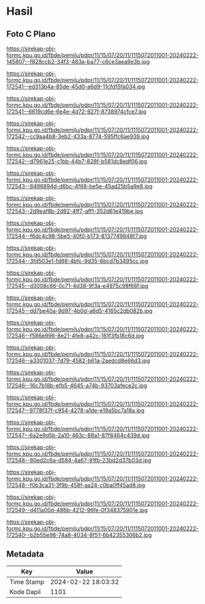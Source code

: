 # Hasil

## Foto C Plano

https://sirekap-obj-formc.kpu.go.id/fbde/pemilu/pdpr/11/15/07/20/11/1115072011001-20240222-145807--f828ccb2-34f3-483a-ba77-c6ce3aea9e3b.jpg

https://sirekap-obj-formc.kpu.go.id/fbde/pemilu/pdpr/11/15/07/20/11/1115072011001-20240222-172541--ed313b4a-85de-45d0-a6d9-11cfd15fa034.jpg

https://sirekap-obj-formc.kpu.go.id/fbde/pemilu/pdpr/11/15/07/20/11/1115072011001-20240222-172541--6619cd6e-6e4e-4d72-927f-8738974cfce7.jpg

https://sirekap-obj-formc.kpu.go.id/fbde/pemilu/pdpr/11/15/07/20/11/1115072011001-20240222-172542--cc9aa4b8-3eb2-433a-8774-595ffc6ae939.jpg

https://sirekap-obj-formc.kpu.go.id/fbde/pemilu/pdpr/11/15/07/20/11/1115072011001-20240222-172542--d7961e25-c1bb-44b7-828f-b581dc8edf06.jpg

https://sirekap-obj-formc.kpu.go.id/fbde/pemilu/pdpr/11/15/07/20/11/1115072011001-20240222-172543--8496894d-d6bc-4f68-be5e-45ad25b5a9e8.jpg

https://sirekap-obj-formc.kpu.go.id/fbde/pemilu/pdpr/11/15/07/20/11/1115072011001-20240222-172543--2d9eaf8b-2d92-4ff7-aff1-352d61e419be.jpg

https://sirekap-obj-formc.kpu.go.id/fbde/pemilu/pdpr/11/15/07/20/11/1115072011001-20240222-172544--f6dc4c98-5be5-40f0-b173-8137749848f7.jpg

https://sirekap-obj-formc.kpu.go.id/fbde/pemilu/pdpr/11/15/07/20/11/1115072011001-20240222-172544--3fd503e1-fd88-4bfc-9d35-6bcd7b3495cc.jpg

https://sirekap-obj-formc.kpu.go.id/fbde/pemilu/pdpr/11/15/07/20/11/1115072011001-20240222-172545--d3008c66-0c71-4d38-9f3a-e4975c98f66f.jpg

https://sirekap-obj-formc.kpu.go.id/fbde/pemilu/pdpr/11/15/07/20/11/1115072011001-20240222-172545--dd7be40a-9d97-4b0d-a6d5-4165c2db082b.jpg

https://sirekap-obj-formc.kpu.go.id/fbde/pemilu/pdpr/11/15/07/20/11/1115072011001-20240222-172546--f586e996-8e21-4fe8-a42c-161f3fb18c6d.jpg

https://sirekap-obj-formc.kpu.go.id/fbde/pemilu/pdpr/11/15/07/20/11/1115072011001-20240222-172546--a3301037-7d79-4582-b61a-2aedcd8e66d3.jpg

https://sirekap-obj-formc.kpu.go.id/fbde/pemilu/pdpr/11/15/07/20/11/1115072011001-20240222-172546--16c7b18b-efb5-4645-a74b-93703afece2c.jpg

https://sirekap-obj-formc.kpu.go.id/fbde/pemilu/pdpr/11/15/07/20/11/1115072011001-20240222-172547--9778f37f-c954-4278-a1de-e19a5bc7a18a.jpg

https://sirekap-obj-formc.kpu.go.id/fbde/pemilu/pdpr/11/15/07/20/11/1115072011001-20240222-172547--6a2e9d5b-2a10-463c-88a1-87f8464c439d.jpg

https://sirekap-obj-formc.kpu.go.id/fbde/pemilu/pdpr/11/15/07/20/11/1115072011001-20240222-172548--80ed2c6a-d584-4a67-91fb-23bd2d37b03d.jpg

https://sirekap-obj-formc.kpu.go.id/fbde/pemilu/pdpr/11/15/07/20/11/1115072011001-20240222-172548--f0b3ca31-3f9b-458f-aa24-c0ba0ff45ad8.jpg

https://sirekap-obj-formc.kpu.go.id/fbde/pemilu/pdpr/11/15/07/20/11/1115072011001-20240222-172549--d411a00d-486b-4212-96fe-0f348375901e.jpg

https://sirekap-obj-formc.kpu.go.id/fbde/pemilu/pdpr/11/15/07/20/11/1115072011001-20240222-172540--b2b55e98-74a8-4034-8f51-6b42355306b2.jpg


## Metadata

| Key        | Value               |
| ---------- | ------------------- |
| Time Stamp | 2024-02-22 18:03:32 |
| Kode Dapil | 1101                |



